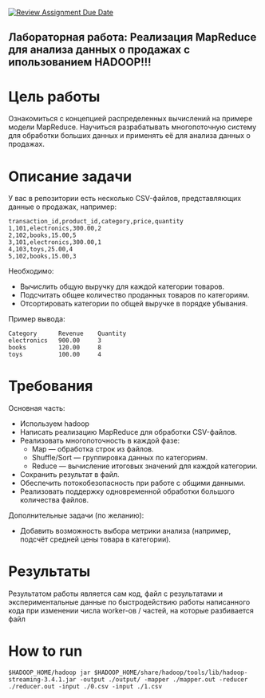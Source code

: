 [![Review Assignment Due Date](https://classroom.github.com/assets/deadline-readme-button-22041afd0340ce965d47ae6ef1cefeee28c7c493a6346c4f15d667ab976d596c.svg)](https://classroom.github.com/a/-hH64FG6)
## Лабораторная работа: Реализация MapReduce для анализа данных о продажах с ипользованием HADOOP!!!
# Цель работы

Ознакомиться с концепцией распределенных вычислений на примере модели MapReduce. Научиться разрабатывать многопоточную систему для обработки больших данных и применять её для анализа данных о продажах.
# Описание задачи

У вас в репозитории есть несколько CSV-файлов, представляющих данные о продажах, например:

    transaction_id,product_id,category,price,quantity
    1,101,electronics,300.00,2
    2,102,books,15.00,5
    3,101,electronics,300.00,1
    4,103,toys,25.00,4
    5,102,books,15.00,3

Необходимо:

  * Вычислить общую выручку для каждой категории товаров.
  * Подсчитать общее количество проданных товаров по категориям.
  * Отсортировать категории по общей выручке в порядке убывания.

Пример вывода:

    Category      Revenue    Quantity
    electronics   900.00     3
    books         120.00     8
    toys          100.00     4

# Требования
Основная часть:

  * Используем hadoop
  * Написать реализацию MapReduce для обработки CSV-файлов.
  * Реализовать многопоточность в каждой фазе:
      * Map — обработка строк из файлов.
      * Shuffle/Sort — группировка данных по категориям.
      * Reduce — вычисление итоговых значений для каждой категории.
  * Сохранить результат в файл.
  * Обеспечить потокобезопасность при работе с общими данными.
  * Реализовать поддержку одновременной обработки большого количества файлов.

Дополнительные задачи (по желанию):

* Добавить возможность выбора метрики анализа (например, подсчёт средней цены товара в категории).

# Результаты
Результатом работы является сам код, файл с результатами и экспериментальные данные по быстродействию работы написанного кода при изменении числа worker-ов / частей, на которые разбивается файл

# How to run
`$HADOOP_HOME/hadoop jar $HADOOP_HOME/share/hadoop/tools/lib/hadoop-streaming-3.4.1.jar -output ./output/ -mapper ./mapper.out -reducer ./reducer.out -input ./0.csv -input ./1.csv`